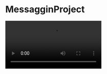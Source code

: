 # MessagginProject

<video src="https://drive.google.com/uc?export=download&id=14KknKve3pMJpAls8mHyMA1rHmUdlV-qz" autoplay > </video>